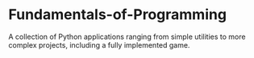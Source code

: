# Fundamentals-of-Programming
A collection of Python applications ranging from simple utilities to more complex projects, including a fully implemented game.
